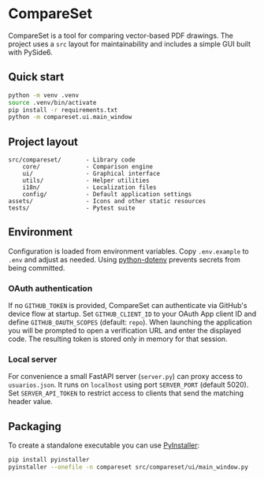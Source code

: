 # CompareSet

CompareSet is a tool for comparing vector-based PDF drawings. The project uses a
`src` layout for maintainability and includes a simple GUI built with PySide6.

## Quick start

```bash
python -m venv .venv
source .venv/bin/activate
pip install -r requirements.txt
python -m compareset.ui.main_window
```

## Project layout

```
src/compareset/       - Library code
    core/             - Comparison engine
    ui/               - Graphical interface
    utils/            - Helper utilities
    i18n/             - Localization files
    config/           - Default application settings
assets/               - Icons and other static resources
tests/                - Pytest suite
```

## Environment

Configuration is loaded from environment variables. Copy `.env.example` to `.env`
and adjust as needed. Using [python-dotenv](https://pypi.org/project/python-dotenv/)
prevents secrets from being committed.

### OAuth authentication

If no `GITHUB_TOKEN` is provided, CompareSet can authenticate via GitHub's device
flow at startup. Set `GITHUB_CLIENT_ID` to your OAuth App client ID and define
`GITHUB_OAUTH_SCOPES` (default: `repo`). When launching the application you will
be prompted to open a verification URL and enter the displayed code. The
resulting token is stored only in memory for that session.

### Local server

For convenience a small FastAPI server (`server.py`) can proxy access to
`usuarios.json`. It runs on `localhost` using port `SERVER_PORT` (default 5020).
Set `SERVER_API_TOKEN` to restrict access to clients that send the matching
header value.

## Packaging

To create a standalone executable you can use [PyInstaller](https://www.pyinstaller.org/):

```bash
pip install pyinstaller
pyinstaller --onefile -n compareset src/compareset/ui/main_window.py
```
